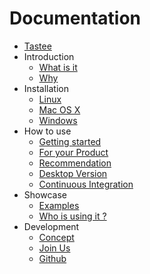 Documentation
=============

* [Tastee](../README.md)
* Introduction
  * [What is it](intro/what-is-it.md)
  * [Why](intro/why.md)
* Installation
  * [Linux](installation/linux.md)
  * [Mac OS X](installation/osx.md)
  * [Windows](installation/windows.md)
* How to use
  * [Getting started](how-to-use/getting-started.md)
  * [For your Product](how-to-use/for-your-product.md)
  * [Recommendation](how-to-use/recommendation.md)
  * [Desktop Version](how-to-use/desktop.md)
  * [Continuous Integration](how-to-use/continuous-integration.md)
* Showcase
  * [Examples](showcase/examples.md)
  * [Who is using it ?](showcase/who-is-using-it.md)
* Development
  * [Concept](development/concept.md)
  * [Join Us](development/join-us.md)
  * [Github](development/github.md)
